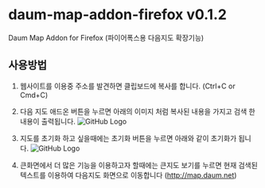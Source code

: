 daum-map-addon-firefox v0.1.2
======================

Daum Map Addon for Firefox (파이어폭스용 다음지도 확장기능)

## 사용방법
1. 웹사이트를 이용중 주소를 발견하면 클립보드에 복사를 합니다. (Ctrl+C or Cmd+C)
2. 다음 지도 애드온 버튼을 누르면 아래의 이미지 처럼 복사된 내용을 가지고 검색 한 내용이 출력됩니다.
![GitHub Logo](https://dl.dropboxusercontent.com/u/31464666/Screenshot%202014-09-02%2001.56.31.png)

3. 지도를 초기화 하고 싶을때에는 초기화 버튼을 누르면 아래와 같이 초기화가 됩니다.
![GitHub Logo](https://dl.dropboxusercontent.com/u/31464666/Screenshot%202014-09-02%2001.57.39.png)

4. 큰화면에서 더 많은 기능을 이용하고자 할때에는 큰지도 보기를 누르면 현재 검색된 텍스트를 이용하여 다음지도 화면으로 이동합니다 (http://map.daum.net)
